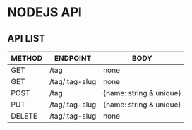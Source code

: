 # NODEJS API

## API LIST
| METHOD | ENDPOINT | BODY |
|--------|----------|------|
| GET | /tag | none |
| GET | /tag/:tag-slug | none |
| POST | /tag | {name: string & unique} |
| PUT | /tag/:tag-slug | {name: string & unique} |
| DELETE | /tag/:tag-slug | none |